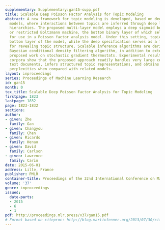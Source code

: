 ```yaml
---
supplementary: Supplementary:gan15-supp.pdf
title: Scalable Deep Poisson Factor Analysis for Topic Modeling
abstract: A new framework for topic modeling is developed, based on deep graphical
  models, where interactions between topics are inferred through deep latent binary
  hierarchies. The proposed multi-layer model employs a deep sigmoid belief network
  or restricted Boltzmann machine, the bottom binary layer of which selects topics
  for use in a Poisson factor analysis model. Under this setting, topics live on the
  bottom layer of the model, while the deep specification serves as a flexible prior
  for revealing topic structure. Scalable inference algorithms are derived by applying
  Bayesian conditional density filtering algorithm, in addition to extending recently
  proposed work on stochastic gradient thermostats. Experimental results on several
  corpora show that the proposed approach readily handles very large collections of
  text documents, infers structured topic representations, and obtains superior test
  perplexities when compared with related models.
layout: inproceedings
series: Proceedings of Machine Learning Research
id: gan15
month: 0
tex_title: Scalable Deep Poisson Factor Analysis for Topic Modeling
firstpage: 1823
lastpage: 1832
page: 1823-1832
sections: 
author:
- given: Zhe
  family: Gan
- given: Changyou
  family: Chen
- given: Ricardo
  family: Henao
- given: David
  family: Carlson
- given: Lawrence
  family: Carin
date: 2015-06-01
address: Lille, France
publisher: PMLR
container-title: Proceedings of the 32nd International Conference on Machine Learning
volume: '37'
genre: inproceedings
issued:
  date-parts:
  - 2015
  - 6
  - 1
pdf: http://proceedings.mlr.press/v37/gan15.pdf
# Format based on citeproc: http://blog.martinfenner.org/2013/07/30/citeproc-yaml-for-bibliographies/
---
```

